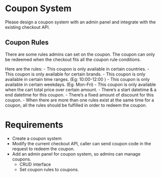 # Coupon System
Please design a coupon system with an admin panel and integrate with the existing checkout API.

## Coupon Rules
There are some rules admins can set on the coupon. The coupon can only be redeemed when the checkout fits all the coupon rule conditions.

Here are the rules:
	- This coupon is only available in certain countries.
	- This coupon is only available for certain brands.
	- This coupon is only available in certain time ranges. (Eg: 10:00-12:00 )
	- This coupon is only available in certain weekdays. (Eg: Mon-Fri)
	- This coupon is only available when the cart total price over certain amount.
	- There’s a start datetime & a end datetime for this coupon.
	- There’s a fixed amount of discount for this coupon.
	- When there are more than one rules exist at the same time for a coupon, all the rules should be fulfilled in order to redeem the coupon.

# Requirements
- Create a coupon system
- Modify the current checkout API, caller can send coupon code in the request to redeem the coupon.
- Add an admin panel for coupon system, so admins can manage coupons.
	- CRUD interface
	- Set coupon rules to coupons.
